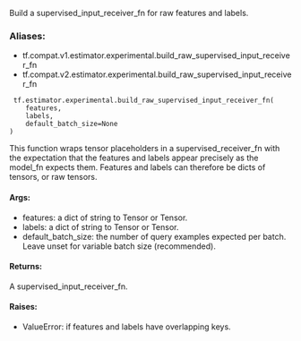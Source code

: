 Build a supervised_input_receiver_fn for raw features and labels.
### Aliases:
- tf.compat.v1.estimator.experimental.build_raw_supervised_input_receiver_fn
- tf.compat.v2.estimator.experimental.build_raw_supervised_input_receiver_fn

```
 tf.estimator.experimental.build_raw_supervised_input_receiver_fn(
    features,
    labels,
    default_batch_size=None
)
```
This function wraps tensor placeholders in a supervised_receiver_fn with the expectation that the features and labels appear precisely as the model_fn expects them. Features and labels can therefore be dicts of tensors, or raw tensors.
#### Args:
- features: a dict of string to Tensor or Tensor.
- labels: a dict of string to Tensor or Tensor.
- default_batch_size: the number of query examples expected per batch. Leave unset for variable batch size (recommended).
#### Returns:
A supervised_input_receiver_fn.
#### Raises:
- ValueError: if features and labels have overlapping keys.
